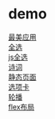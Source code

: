 # demo
[最美应用](https://yingxincui.github.io/demo/zuimei.html)<br>
[全选](https://yingxincui.github.io/demo/checkbox.html)<br>
[js全选](https://yingxincui.github.io/demo/jscheckbox.html)<br>
[诗词](https://yingxincui.github.io/demo/shici.html)<br>
[静态页面](https://yingxincui.github.io/demo/fixedlayout.html)<br>
[选项卡](https://yingxincui.github.io/demo/tabs.html)<br>
[轮播](https://yingxincui.github.io/demo/canorsel.html)<br>
[flex布局](https://yingxincui.github.io/demo/flex.html)<br>


